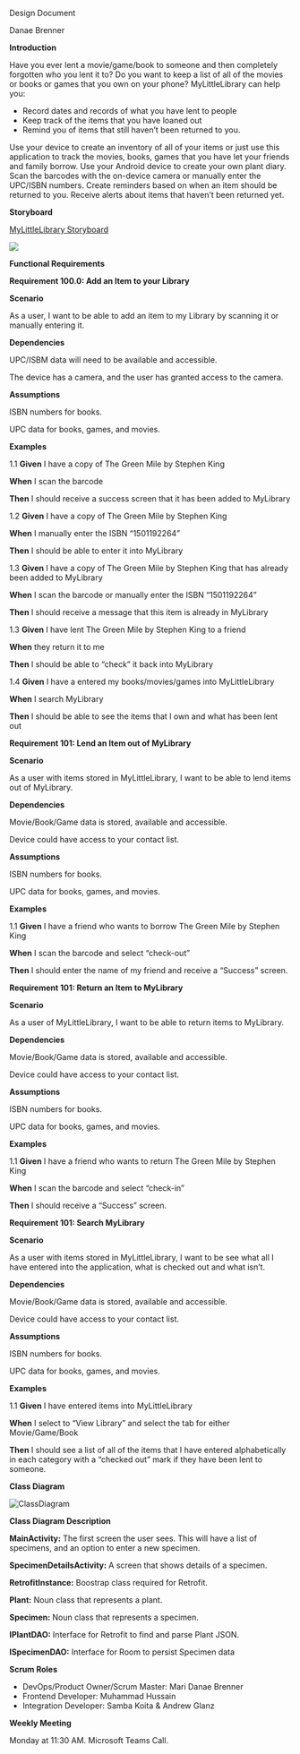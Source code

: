 Design Document

Danae Brenner

**Introduction**

Have you ever lent a movie/game/book to someone and then completely forgotten who you lent it to? Do you want to keep a list of all of the movies or books or games that you own on your phone? MyLittleLibrary can help you:

- Record dates and records of what you have lent to people
- Keep track of the items that you have loaned out
- Remind you of items that still haven’t been returned to you.

Use your device to create an inventory of all of your items or just use this application to track the movies, books, games that you have let your friends and family borrow. Use your Android device to create your own plant diary. Scan the barcodes with the on-device camera or manually enter the UPC/ISBN numbers. Create reminders based on when an item should be returned to you. Receive alerts about items that haven’t been returned yet.

**Storyboard**

[MyLittleLibrary Storyboard](https://projects.invisionapp.com/prototype/ckyz8b84r0006z501gl7fg4wv/play)

[](https://projects.invisionapp.com/prototype/ckyz8b84r0006z501gl7fg4wv/play)![](Aspose.Words.6ff342ec-44c6-435e-8258-895b9cc7899e.001.jpeg)

**Functional Requirements**

**Requirement 100.0: Add an Item to your Library**

**Scenario**

As a user, I want to be able to add an item to my Library by scanning it or manually entering it.

**Dependencies**

UPC/ISBM data will need to be available and accessible.

The device has a camera, and the user has granted access to the camera.

**Assumptions**

ISBN numbers for books.

UPC data for books, games, and movies.

**Examples**

1.1
**Given** I have a copy of The Green Mile by Stephen King

**When** I scan the barcode 

**Then** I should receive a success screen that it has been added to MyLibrary 

1.2
**Given** I have a copy of The Green Mile by Stephen King

**When** I manually enter the ISBN “1501192264”

**Then** I should be able to enter it into MyLibrary

1.3
**Given** I have a copy of The Green Mile by Stephen King that has already been added to MyLibrary

**When** I scan the barcode or manually enter the ISBN “1501192264”

**Then** I should receive a message that this item is already in MyLibrary

1.3
**Given** I have lent The Green Mile by Stephen King to a friend

**When** they return it to me

**Then** I should be able to “check” it back into MyLibrary 

1.4
**Given** I have a entered my books/movies/games into MyLittleLibrary

**When** I search MyLibrary

**Then** I should be able to see the items that I own and what has been lent out


**Requirement 101: Lend an Item out of MyLibrary**

**Scenario**

As a user with items stored in MyLittleLibrary, I want to be able to lend items out of MyLibrary.

**Dependencies**

Movie/Book/Game data is stored, available and accessible.

Device could have access to your contact list.

**Assumptions**

ISBN numbers for books.

UPC data for books, games, and movies.

**Examples**

1.1
**Given** I have a friend who wants to borrow The Green Mile by Stephen King

**When** I scan the barcode and select “check-out”

**Then** I should enter the name of my friend and receive a “Success” screen.

**Requirement 101: Return an Item to MyLibrary**

**Scenario**

As a user of MyLittleLibrary, I want to be able to return items to MyLibrary.

**Dependencies**

Movie/Book/Game data is stored, available and accessible.

Device could have access to your contact list.

**Assumptions**

ISBN numbers for books.

UPC data for books, games, and movies.

**Examples**

1.1
**Given** I have a friend who wants to return The Green Mile by Stephen King

**When** I scan the barcode and select “check-in”

**Then** I should receive a “Success” screen.

**Requirement 101: Search MyLibrary**

**Scenario**

As a user with items stored in MyLittleLibrary, I want to be see what all I have entered into the application, what is checked out and what isn’t.

**Dependencies**

Movie/Book/Game data is stored, available and accessible.

Device could have access to your contact list.

**Assumptions**

ISBN numbers for books.

UPC data for books, games, and movies.

**Examples**

1.1
**Given** I have entered items into MyLittleLibrary

**When** I select to “View Library” and select the tab for either Movie/Game/Book

**Then** I should see a list of all of the items that I have entered alphabetically in each category with a “checked out” mark if they have been lent to someone.


**Class Diagram**

![ClassDiagram](Aspose.Words.6ff342ec-44c6-435e-8258-895b9cc7899e.002.png)

**Class Diagram Description**

**MainActivity:** The first screen the user sees. This will have a list of specimens, and an option to enter a new specimen.

**SpecimenDetailsActivity:** A screen that shows details of a specimen.

**RetrofitInstance:** Boostrap class required for Retrofit.

**Plant:** Noun class that represents a plant.

**Specimen:** Noun class that represents a specimen.

**IPlantDAO:** Interface for Retrofit to find and parse Plant JSON.

**ISpecimenDAO:** Interface for Room to persist Specimen data

**Scrum Roles**

- DevOps/Product Owner/Scrum Master: Mari Danae Brenner
- Frontend Developer: Muhammad Hussain
- Integration Developer: Samba Koita & Andrew Glanz

**Weekly Meeting**

Monday at 11:30 AM. Microsoft Teams Call.

